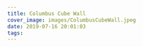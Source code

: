 ```yaml
---
title: Columbus Cube Wall
cover_image: images/ColumbusCubeWall.jpeg
date: 2019-07-16 20:01:03
tags:
---
```

